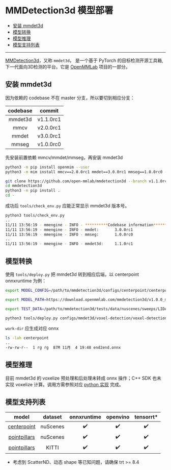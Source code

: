 # MMDetection3d 模型部署

- [安装 mmdet3d](#安装-mmdet3d)
- [模型转换](#模型转换)
- [模型推理](#模型推理)
- [模型支持列表](#模型支持列表)

______________________________________________________________________

[MMDetection3d](https://github.com/open-mmlab/mmdetection3d)，又称 `mmdet3d`， 是一个基于 PyTorch 的目标检测开源工具箱, 下一代面向3D检测的平台。它是 [OpenMMLab](https://openmmlab.com/) 项目的一部分。

## 安装 mmdet3d

因为依赖的 codebase 不在 master 分支，所以要切到相应分支：

| codebase |  commit   |
| :------: | :-------: |
| mmdet3d  | v1.1.0rc1 |
|   mmcv   | v2.0.0rc1 |
|  mmdet   | v3.0.0rc1 |
|  mmseg   | v1.0.0rc0 |

先安装前置依赖 mmcv/mmdet/mmseg，再安装 mmdet3d

```bash
python3 -m pip install openmim --user
python3 -m mim install mmcv==2.0.0rc1 mmdet==3.0.0rc1 mmseg==1.0.0rc0 --user

git clone https://github.com/open-mmlab/mmdetection3d --branch v1.1.0rc1
cd mmdetection3d
python3 -m pip install .
cd -
```

成功后 `tools/check_env.py` 应能正常显示 mmdet3d 版本号。

```bash
python3 tools/check_env.py
..
11/11 13:56:19 - mmengine - INFO - **********Codebase information**********
11/11 13:56:19 - mmengine - INFO - mmdet:       3.0.0rc1
11/11 13:56:19 - mmengine - INFO - mmseg:       1.0.0rc0
..
11/11 13:56:19 - mmengine - INFO - mmdet3d:     1.1.0rc1
```

## 模型转换

使用 `tools/deploy.py` 把 mmdet3d 转到相应后端，以 centerpoint onnxruntime 为例：

```bash
export MODEL_CONFIG=/path/to/mmdetection3d/configs/centerpoint/centerpoint_pillar02_second_secfpn_head-circlenms_8xb4-cyclic-20e_nus-3d.py

export MODEL_PATH=https://download.openmmlab.com/mmdetection3d/v1.0.0_models/centerpoint/centerpoint_02pillar_second_secfpn_circlenms_4x8_cyclic_20e_nus/centerpoint_02pillar_second_secfpn_circlenms_4x8_cyclic_20e_nus_20210816_064624-0f3299c0.pth

export TEST_DATA=/path/to/mmdetection3d/tests/data/nuscenes/sweeps/LIDAR_TOP/n008-2018-09-18-12-07-26-0400__LIDAR_TOP__1537287083900561.pcd.bin

python3 tools/deploy.py configs/mmdet3d/voxel-detection/voxel-detection_onnxruntime_dynamic.py $MODEL_CONFIG $MODEL_PATH $TEST_DATA --work-dir centerpoint
```

`work-dir` 应生成对应 onnx

```bash
ls -lah centerpoint
..
-rw-rw-r--  1 rg rg  87M 11月  4 19:48 end2end.onnx
```

## 模型推理

目前 mmdet3d 的 voxelize 预处理和后处理未转成 onnx 操作；C++ SDK 也未实现 voxelize 计算。调用方需参照对应 [python 实现](../../../mmdeploy/codebase/mmdet3d/deploy/voxel_detection_model.py) 完成。

## 模型支持列表

|                                                                                  model                                                                                  | dataset  | onnxruntime | openvino | tensorrt\* |
| :---------------------------------------------------------------------------------------------------------------------------------------------------------------------: | :------: | :---------: | :------: | :--------: |
| [centerpoint](https://github.com/open-mmlab/mmdetection3d/blob/dev-1.x/configs/centerpoint/centerpoint_pillar02_second_secfpn_head-circlenms_8xb4-cyclic-20e_nus-3d.py) | nuScenes |     ✔️      |    ✔️    |     ✔️     |
|             [pointpillars](https://github.com/open-mmlab/mmdetection3d/blob/dev-1.x/configs/pointpillars/pointpillars_hv_secfpn_sbn-all_8xb4-2x_nus-3d.py)              | nuScenes |     ✔️      |    ✔️    |     ✔️     |
|            [pointpillars](https://github.com/open-mmlab/mmdetection3d/blob/dev-1.x/configs/pointpillars/pointpillars_hv_secfpn_8xb6-160e_kitti-3d-3class.py)            |  KITTI   |     ✔️      |    ✔️    |     ✔️     |

- 考虑到 ScatterND、动态 shape 等已知问题，请确保 trt >= 8.4
